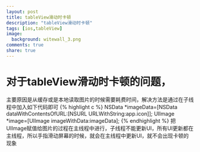 ```yaml
---
layout: post
title: tableView滑动时卡顿
description: "tableView滑动时卡顿"
tags: [ios,tableView]
image:
  background: witewall_3.png
comments: true
share: true
---
```

# 对于tableView滑动时卡顿的问题，
主要原因是从缓存或是本地读取图片的时候需要耗费时间，解决方法是通过在子线程中加入如下代码即可
{% highlight c %}
NSData *imageData=[NSData dataWithContentsOfURL:[NSURL URLWithString:app.icon]];
UIImage *image=[UIImage imageWithData:imageData];
{% endhighlight %}
把UIImage赋值给图片的过程在主线程中进行，子线程不能更新UI，所有UI更新都在主线程，所以手指滑动屏幕的时候，就会在主线程中更新UI，就不会出现卡顿的现象

